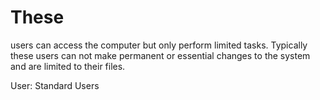 # These
 users can access the computer but only perform limited tasks. Typically
 these users can not make permanent or essential changes to the system 
and are limited to their files.

User: Standard Users